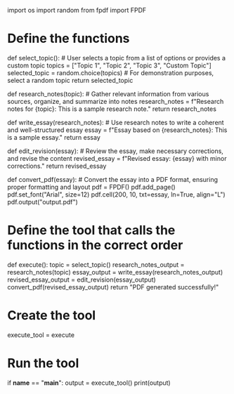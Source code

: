 import os
import random
from fpdf import FPDF

# Define the functions
def select_topic():
    # User selects a topic from a list of options or provides a custom topic
    topics = ["Topic 1", "Topic 2", "Topic 3", "Custom Topic"]
    selected_topic = random.choice(topics)  # For demonstration purposes, select a random topic
    return selected_topic

def research_notes(topic):
    # Gather relevant information from various sources, organize, and summarize into notes
    research_notes = f"Research notes for {topic}: This is a sample research note."
    return research_notes

def write_essay(research_notes):
    # Use research notes to write a coherent and well-structured essay
    essay = f"Essay based on {research_notes}: This is a sample essay."
    return essay

def edit_revision(essay):
    # Review the essay, make necessary corrections, and revise the content
    revised_essay = f"Revised essay: {essay} with minor corrections."
    return revised_essay

def convert_pdf(essay):
    # Convert the essay into a PDF format, ensuring proper formatting and layout
    pdf = FPDF()
    pdf.add_page()
    pdf.set_font("Arial", size=12)
    pdf.cell(200, 10, txt=essay, ln=True, align="L")
    pdf.output("output.pdf")

# Define the tool that calls the functions in the correct order
def execute():
    topic = select_topic()
    research_notes_output = research_notes(topic)
    essay_output = write_essay(research_notes_output)
    revised_essay_output = edit_revision(essay_output)
    convert_pdf(revised_essay_output)
    return "PDF generated successfully!"

# Create the tool
execute_tool = execute

# Run the tool
if __name__ == "__main__":
    output = execute_tool()
    print(output)